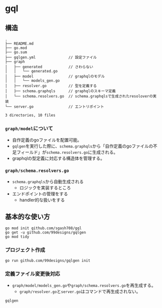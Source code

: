 # gql

## 構造

```:bash
.
├── README.md
├── go.mod
├── go.sum
├── gqlgen.yml               // 設定ファイル
├── graph
│   ├── generated            // さわらない
│   │   └── generated.go
│   ├── model                // graphqlのモデル
│   │   └── models_gen.go
│   ├── resolver.go          // 型を定義する
│   ├── schema.graphqls      // graphqlのスキーマ定義
│   └── schema.resolvers.go  // schema.graphqlsで生成されたresoloverの実装
└── server.go                // エントリポイント

3 directories, 10 files
```

### `graph/model`について
- 自作定義のgoファイルを配置可能。
- `gqlgen`を実行した際に、`schema.graphqls`から「自作定義のgoファイルの不足フィールド」が`schema.resolvers.go`に生成される。
- graphqlの型定義に対応する構造体を管理する。

### `graph/schema.resolvers.go`
- `schema.graphqls`から自動生成される
  - ロジックを実装するところ
- エンドポイントの管理をする
  - handler的な扱いをする

## 基本的な使い方

```:bash
go mod init github.com/sgash708/gql
go get -u github.com/99designs/gqlgen
go mod tidy
```

### プロジェクト作成

```:bash
go run github.com/99designs/gqlgen init
```

### 定義ファイル変更後対応
- `graph/model/models_gen.go`や`graph/schema.resolvers.go`を再生成する。
  - `graph/resolver.go`と`server.go`はコマンドで再生成されない。

```:bash
gqlgen
```
